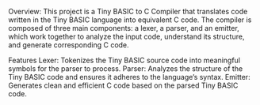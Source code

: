 Overview:
This project is a Tiny BASIC to C Compiler that translates code written in the Tiny BASIC language into equivalent C code. 
The compiler is composed of three main components: a lexer, a parser, and an emitter, which work together to analyze the input code, understand its structure, and generate corresponding C code.

Features
Lexer: Tokenizes the Tiny BASIC source code into meaningful symbols for the parser to process.
Parser: Analyzes the structure of the Tiny BASIC code and ensures it adheres to the language’s syntax.
Emitter: Generates clean and efficient C code based on the parsed Tiny BASIC code.
